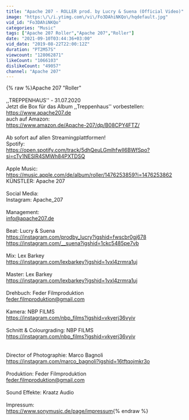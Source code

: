 ```yaml
---
title: "Apache 207 - ROLLER prod. by Lucry & Suena (Official Video)"
image: "https:\/\/i.ytimg.com\/vi\/Fo3DAhiNKQo\/hqdefault.jpg"
vid_id: "Fo3DAhiNKQo"
categories: "Music"
tags: ["Apache 207 Roller","Apache 207","Roller"]
date: "2021-09-10T03:44:36+03:00"
vid_date: "2019-08-22T22:00:12Z"
duration: "PT2M57S"
viewcount: "128062871"
likeCount: "1066103"
dislikeCount: "49057"
channel: "Apache 207"
---
```

{% raw %}Apache 207 &quot;Roller&quot;<br /><br />,,TREPPENHAUS'' - 31.07.2020 <br />Jetzt die Box für das Album ,,Treppenhaus'' vorbestellen: <a rel="nofollow" target="blank" href="https://www.apache207.de">https://www.apache207.de</a><br />auch auf Amazon:<br /><a rel="nofollow" target="blank" href="https://www.amazon.de/Apache-207/dp/B08CPY4FTZ/">https://www.amazon.de/Apache-207/dp/B08CPY4FTZ/</a><br /><br />Ab sofort auf allen Streamingplattformen!<br />Spotify:<br /><a rel="nofollow" target="blank" href="https://open.spotify.com/track/5dhQeuLGmlhfwlI6BWfSpo?si=cTy1NESlR4SMWh84PXTDSQ">https://open.spotify.com/track/5dhQeuLGmlhfwlI6BWfSpo?si=cTy1NESlR4SMWh84PXTDSQ</a><br /><br />Apple Music:<br /><a rel="nofollow" target="blank" href="https://music.apple.com/de/album/roller/1476253859?i=1476253862">https://music.apple.com/de/album/roller/1476253859?i=1476253862</a><br />KÜNSTLER: Apache 207<br /><br />Social Media:<br />Instagram: Apache_207<br /><br />Management: <br />info@apache207.de<br /><br />Beat: Lucry &amp; Suena<br /><a rel="nofollow" target="blank" href="https://instagram.com/prodby_lucry?igshid=fwscbr0gj678">https://instagram.com/prodby_lucry?igshid=fwscbr0gj678</a><br /><a rel="nofollow" target="blank" href="https://instagram.com/__suena?igshid=1ckc5485pe7vb">https://instagram.com/__suena?igshid=1ckc5485pe7vb</a><br /><br />Mix: Lex Barkey<br /><a rel="nofollow" target="blank" href="https://instagram.com/lexbarkey?igshid=1vxl4zrmra1uj">https://instagram.com/lexbarkey?igshid=1vxl4zrmra1uj</a><br /><br />Master: Lex Barkey<br /><a rel="nofollow" target="blank" href="https://instagram.com/lexbarkey?igshid=1vxl4zrmra1uj">https://instagram.com/lexbarkey?igshid=1vxl4zrmra1uj</a><br /><br />Drehbuch: Feder Filmproduktion <br />feder.filmproduktion@gmail.com<br /><br />Kamera: NBP FILMS<br /><a rel="nofollow" target="blank" href="https://instagram.com/nbp_films?igshid=vkyerj36vyiv">https://instagram.com/nbp_films?igshid=vkyerj36vyiv</a><br /><br />Schnitt &amp; Colourgrading: NBP FILMS<br /><a rel="nofollow" target="blank" href="https://instagram.com/nbp_films?igshid=vkyerj36vyiv">https://instagram.com/nbp_films?igshid=vkyerj36vyiv</a><br /><br /><br />Director of Photographie: Marco Bagnoli<br /><a rel="nofollow" target="blank" href="https://instagram.com/marco_bagnoli?igshid=16tftqojmkr3o">https://instagram.com/marco_bagnoli?igshid=16tftqojmkr3o</a><br /><br />Produktion: Feder Filmproduktion<br />feder.filmproduktion@gmail.com<br /><br />Sound Effekte: Kraatz Audio<br /><br />Impressum:<br /><a rel="nofollow" target="blank" href="https://www.sonymusic.de/page/impressum">https://www.sonymusic.de/page/impressum</a>{% endraw %}
